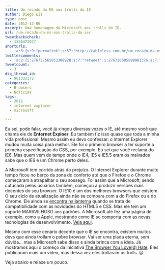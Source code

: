```yaml
---
title: Um recado da MS aos trolls do IE
author: Diego Eis
type: post
date: 2012-12-06
excerpt: Uma homenagem da Microsoft aos trolls do IE.
url: /um-recado-da-ms-aos-trolls-do-ie/
tweetbackscheck:
  - 1356472077
shorturls:
  - 'a:3:{s:9:"permalink";s:57:"http://tableless.com.br/um-recado-da-ms-aos-trolls-do-ie/";s:7:"tinyurl";s:26:"http://tinyurl.com/aokr6pd";s:4:"isgd";s:19:"http://is.gd/0YxPaT";}'
twittercomments:
  - 'a:2:{i:276737565053308928;s:7:"retweet";i:276726605898981376;s:7:"retweet";}'
tweetcount:
  - 3
dsq_thread_id:
  - 961333172
categories:
  - Browsers
  - Notícias
tags:
  - 2012
  - internet explorer
  - microsoft

---
```

Eu sei, pode falar, você já xingou diversas vezes o IE, até mesmo você que chama ele de **Enternet Exploer**. Eu também fiz isso quase que toda a minha vida profissional. Mesmo assim eu devo confessar: o Internet Explorer mudou muita coisa para melhor. Ele foi o primeiro browser a ter suporte a primeira especificação do CSS, por exemplo. Eu sei que você reclama do IE6. Mas quem vem do tempo onde o IE4, IE5 e IE5.5 eram os malvados sabe que o IE6 é um Chrome perto deles.

A Microsoft tem corrido atrás do prejuízo. O Internet Explorer durante muito tempo ficou no berço da zona do conforto até que o Firefox e o Chrome começaram a atrapalhar o seu sossego. Foi assim que a Microsoft, sendo cutucada pelos usuários também, começou a produzir versões mais decentes do seu browser. O IE10 é um dos melhores browsers que existem. O seu ciclo de atualização ainda não se compara com a do Firefox ou a do Chrome. Ele ainda se [encontra na lanterna][1] quando se trata de compatibilidade com as novidades do HTML5 e CSS. Mas ele tem um suporte MARAVILHOSO aos padrões. A Microsoft até fez uma página de exemplo, como a Apple, mostrando como IE se comporta com as novas tecnologias de desenvolvimento. [Veja aqui][2].

Mesmo com esse cenário decente que o IE se encontra, existem muitos devs que ainda trollam o pobre browser. Vai ser uma piada eterna, sem dúvida&#8230; mas a Microsoft sabe disso e ainda brinca com a ideia. Já mostramos aqui o começo da iniciativa [The Browser You Love(d) Hate][3]. Eles publicaram mais um vídeo, mas dessa vez eles trollaram os trolls. 😉

Veja abaixo e relaxe um pouco.

 [1]: http://html5test.com/results/desktop.html
 [2]: http://ie.microsoft.com/testdrive/
 [3]: http://tableless.com.br/o-browser-que-voce-amou-odiar/